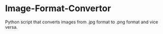 # Image-Format-Convertor
Python script that converts images from .jpg format to .png format and vice versa. 
